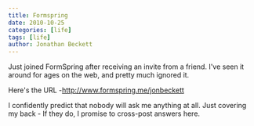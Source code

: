 ```yaml
---
title: Formspring
date: 2010-10-25
categories: [life]
tags: [life]
author: Jonathan Beckett
---
```


Just joined FormSpring after receiving an invite from a friend. I've seen it around for ages on the web, and pretty much ignored it.

Here's the URL -http://www.formspring.me/jonbeckett

I confidently predict that nobody will ask me anything at all. Just covering my back - If they do, I promise to cross-post answers here.